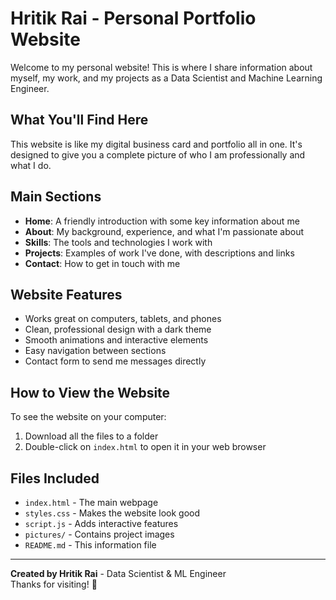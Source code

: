 # Hritik Rai - Personal Portfolio Website

Welcome to my personal website! This is where I share information about myself, my work, and my projects as a Data Scientist and Machine Learning Engineer.

## What You'll Find Here

This website is like my digital business card and portfolio all in one. It's designed to give you a complete picture of who I am professionally and what I do.

## Main Sections

- **Home**: A friendly introduction with some key information about me
- **About**: My background, experience, and what I'm passionate about  
- **Skills**: The tools and technologies I work with
- **Projects**: Examples of work I've done, with descriptions and links
- **Contact**: How to get in touch with me

## Website Features

- Works great on computers, tablets, and phones
- Clean, professional design with a dark theme
- Smooth animations and interactive elements
- Easy navigation between sections
- Contact form to send me messages directly

## How to View the Website

To see the website on your computer:
1. Download all the files to a folder
2. Double-click on `index.html` to open it in your web browser

## Files Included

- `index.html` - The main webpage
- `styles.css` - Makes the website look good
- `script.js` - Adds interactive features
- `pictures/` - Contains project images
- `README.md` - This information file

---

**Created by Hritik Rai** - Data Scientist & ML Engineer  
Thanks for visiting! 👋
